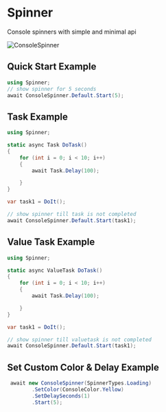 # Spinner
Console spinners with simple and minimal api

![ConsoleSpinner](https://github.com/VikashChauhan51/spinner/assets/14816038/fa73bacd-4866-40a4-9a91-a5197cb6b939)

## Quick Start Example

```C#
using Spinner;
// show spinner for 5 seconds
await ConsoleSpinner.Default.Start(5);

```
## Task Example

```C#
using Spinner;

static async Task DoTask()
{
    for (int i = 0; i < 10; i++)
    {
        await Task.Delay(100);

    }
}

var task1 = DoIt();

// show spinner till task is not completed
await ConsoleSpinner.Default.Start(task1);

```

## Value Task Example

```C#
using Spinner;

static async ValueTask DoTask()
{
    for (int i = 0; i < 10; i++)
    {
        await Task.Delay(100);

    }
}

var task1 = DoIt();

// show spinner till valuetask is not completed
await ConsoleSpinner.Default.Start(task1);

```

## Set Custom Color & Delay Example

```C#
 await new ConsoleSpinner(SpinnerTypes.Loading)
        .SetColor(ConsoleColor.Yellow)
        .SetDelaySeconds(1)
        .Start(5);
```
